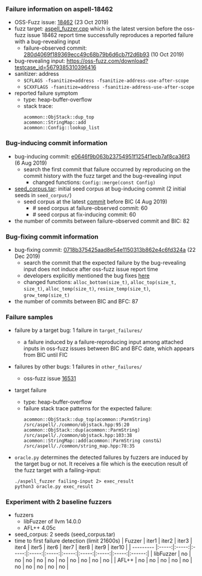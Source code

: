 ### Failure information on aspell-18462
- OSS-Fuzz issue: [18462](https://bugs.chromium.org/p/oss-fuzz/issues/detail?id=18462) (23 Oct 2019) 
- fuzz target: [aspell_fuzzer.cpp](https://github.com/GNUAspell/aspell-fuzz/blob/576059dab2137514bdd236c8189039b557263bd4/aspell_fuzzer.cpp) which is the latest version before the oss-fuzz issue 18462 report time successfully reproduces a reported failure with a bug-revealing input 
    - failure-observed commit: [280d4069f189369ecc49c68b79b6d6cb7f2d6b93](https://github.com/GNUAspell/aspell/commit/280d4069f189369ecc49c68b79b6d6cb7f2d6b93) (10 Oct 2019)
- bug-revealing input: https://oss-fuzz.com/download?testcase_id=5679385310396416
- sanitizer: address
    - `$CFLAGS -fsanitize=address -fsanitize-address-use-after-scope`
    - `$CXXFLAGS -fsanitize=address -fsanitize-address-use-after-scope`
- reported failure symptom
    - type: heap-buffer-overflow
    - stack trace:  
		```
        acommon::ObjStack::dup_top  
        acommon::StringMap::add  
        acommon::Config::lookup_list
		```

### Bug-inducing commit information
- bug-inducing commit: [e0646f9b063b23754951f1254f1ecb7af8ca36f3](https://github.com/GNUAspell/aspell/commit/e0646f9b063b23754951f1254f1ecb7af8ca36f3) (6 Aug 2019)
    - search the first commit that failure occurred by reproducing on the commit history with the fuzz target and the bug-revealing input
        - changed functions: `Config::merge(const Config)`
- [seed_corpus.tar](https://drive.google.com/file/d/1KKD4fYqTXeykiW01_A3B8nDY5rhBHURU/view?usp=share_link): initial seed corpus at bug-inducing commit (2 initial seeds in `seed_corpus/`)
    - seed corpus at the latest [commit](https://github.com/GNUAspell/aspell-fuzz/commit/576059dab2137514bdd236c8189039b557263bd4) before BIC (4 Aug 2019)
        - \# seed corpus at failure-observed commit: 60 
        - \# seed corpus at fix-inducing commit: 60  
- the number of commits between failure-observed commit and BIC: 82

### Bug-fixing commit information
- bug-fixing commit: [0718b375425aad8e54e1150313b862e4c6fd324a](https://github.com/GNUAspell/aspell/commit/0718b375425aad8e54e1150313b862e4c6fd324a) (22 Dec 2019)
    - search the commit that the expected failure by the bug-revealing input does not induce after oss-fuzz issue report time
    - developers explicitly mentioned the bug fixes [here](https://github.com/GNUAspell/aspell/commit/0718b375425aad8e54e1150313b862e4c6fd324a)
    - changed functions: `alloc_bottom(size_t)`, `alloc_top(size_t, size_t)`, `alloc_temp(size_t)`, `resize_temp(size_t)`, `grow_temp(size_t)`
- the number of commits between BIC and BFC: 87

### Failure samples
- failure by a target bug: 1 failure in `target_failures/`
    - a failure induced by a failure-reproducing input among attached inputs in oss-fuzz issues between BIC and BFC date, which appears from BIC until FIC
- failures by other bugs: 1 failures in `other_failures/`
    - oss-fuzz issue [16531](https://bugs.chromium.org/p/oss-fuzz/issues/detail?id=16531)

- target failure
    - type: heap-buffer-overflow  
    - failure stack trace patterns for the expected failure:  
		```
        acommon::ObjStack::dup_top(acommon::ParmString) /src/aspell/./common/objstack.hpp:95:20  
        acommon::ObjStack::dup(acommon::ParmString) /src/aspell/./common/objstack.hpp:103:38  
        acommon::StringMap::add(acommon::ParmString const&) /src/aspell/./common/string_map.hpp:78:35
		```

- `oracle.py` determines the detected failures by fuzzers are induced by the target bug or not. It receives a file which is the execution result of the fuzz target with a failing-input:  
	```
	./aspell_fuzzer failing-input 2> exec_result
	python3 oracle.py exec_result
	```

### Experiment with 2 baseline fuzzers 
- fuzzers
    - libFuzzer of llvm 14.0.0
    - AFL++ 4.05c
- seed_corpus: 2 seeds (seed_corpus.tar)
- time to first failure detection (limit 21600s)
    |   Fuzzer  | iter1 | iter2 | iter3 | iter4 | iter5 | iter6 | iter7 | iter8 | iter9 | iter10 |
    | --------- |:-----:|:-----:|:-----:|:-----:|:-----:|:-----:|:-----:|:-----:|:-----:|:------:|
    | libFuzzer |   no  |   no  |   no  |   no  |   no  |   no  |   no  |   no  |   no  |    no  |
    |   AFL++   |   no  |   no  |   no  |   no  |   no  |   no  |   no  |   no  |   no  |    no  |

